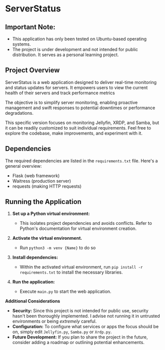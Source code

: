 # ServerStatus

## Important Note:

* This application has only been tested on Ubuntu-based operating systems.
* The project is under development and not intended for public distribution. It serves as a personal learning project.

## Project Overview

ServerStatus is a web application designed to deliver real-time monitoring and status updates for servers. It empowers users to view the current health of their servers and track performance metrics

The objective is to simplify server monitoring, enabling proactive management and swift responses to potential downtimes or performance degradations.

This specific version focuses on monitoring Jellyfin, XRDP, and Samba, but it can be readily customized to suit individual requirements. Feel free to explore the codebase, make improvements, and experiment with it.

## Dependencies

The required dependencies are listed in the `requirements.txt` file. Here's a general overview:

- Flask (web framework)
- Waitress (production server)
- requests (making HTTP requests)

## Running the Application

1. **Set up a Python virtual environment:**
   - This isolates project dependencies and avoids conflicts. Refer to Python's documentation for virtual environment creation.

2. **Activate the virtual environment.**
   - Run `python3 -m venv {Name}` to do so 

4. **Install dependencies:**
   - Within the activated virtual environment, run `pip install -r requirements.txt` to install the necessary libraries.

5. **Run the application:**
   - Execute `main.py` to start the web application.

**Additional Considerations**

- **Security:** Since this project is not intended for public use, security hasn't been thoroughly implemented. I advise not running it in untrusted environments or being *extremely* careful.
- **Configuration:** To configure what services or apps the focus should be on, simply edit `Jellyfin.py`, `Samba.py` or `Xrdp.py`.
- **Future Development:** If you plan to share the project in the future, consider adding a roadmap or outlining potential enhancements.
